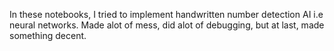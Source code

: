 In these notebooks, I tried to implement handwritten number detection AI i.e neural networks. Made alot of mess, did alot of debugging, but at last, made something decent.
